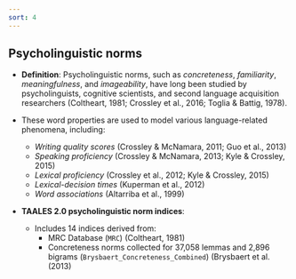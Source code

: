 ```yaml
---
sort: 4
---
```


## Psycholinguistic norms
- **Definition**: Psycholinguistic norms, such as *concreteness*, *familiarity*, *meaningfulness*, and *imageability*, have long been studied by psycholinguists, cognitive scientists, and second language acquisition researchers (Coltheart, 1981; Crossley et al., 2016; Toglia & Battig, 1978). 
- These word properties are used to model various language-related phenomena, including:
    - *Writing quality scores* (Crossley & McNamara, 2011; Guo et al., 2013)
    - *Speaking proficiency* (Crossley & McNamara, 2013; Kyle & Crossley, 2015)
    - *Lexical proficiency* (Crossley et al., 2012; Kyle & Crossley, 2015)
    - *Lexical-decision times* (Kuperman et al., 2012)
    - *Word associations* (Altarriba et al., 1999)

- **TAALES 2.0 psycholinguistic norm indices**:  
  - Includes 14 indices derived from:  
    - MRC Database (`MRC`) (Coltheart, 1981)
    - Concreteness norms collected for 37,058  lemmas and 2,896 bigrams (`Brysbaert_Concreteness_Combined`) (Brysbaert et al. (2013)